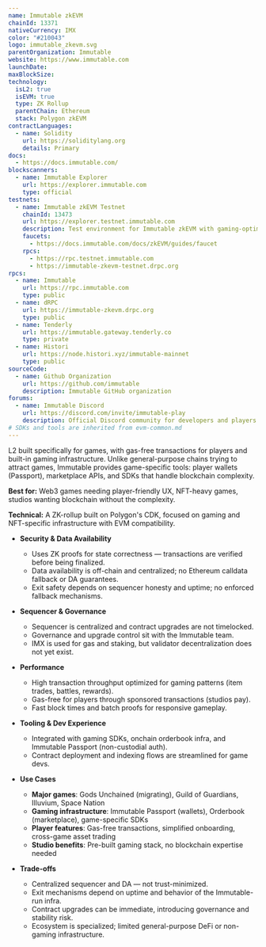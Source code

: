 ```yaml
---
name: Immutable zkEVM
chainId: 13371
nativeCurrency: IMX
color: "#210043"
logo: immutable_zkevm.svg
parentOrganization: Immutable
website: https://www.immutable.com
launchDate: 
maxBlockSize: 
technology:
  isL2: true
  isEVM: true
  type: ZK Rollup
  parentChain: Ethereum
  stack: Polygon zkEVM
contractLanguages:
  - name: Solidity
    url: https://soliditylang.org
    details: Primary
docs:
  - https://docs.immutable.com/
blockscanners:
  - name: Immutable Explorer
    url: https://explorer.immutable.com
    type: official
testnets:
  - name: Immutable zkEVM Testnet
    chainId: 13473
    url: https://explorer.testnet.immutable.com
    description: Test environment for Immutable zkEVM with gaming-optimized features.
    faucets:
      - https://docs.immutable.com/docs/zkEVM/guides/faucet
    rpcs:
      - https://rpc.testnet.immutable.com
      - https://immutable-zkevm-testnet.drpc.org
rpcs:
  - name: Immutable
    url: https://rpc.immutable.com
    type: public
  - name: dRPC
    url: https://immutable-zkevm.drpc.org
    type: public
  - name: Tenderly
    url: https://immutable.gateway.tenderly.co
    type: private
  - name: Histori
    url: https://node.histori.xyz/immutable-mainnet
    type: public
sourceCode:
  - name: Github Organization
    url: https://github.com/immutable
    description: Immutable GitHub organization
forums:
  - name: Immutable Discord
    url: https://discord.com/invite/immutable-play
    description: Official Discord community for developers and players
# SDKs and tools are inherited from evm-common.md
---
```


L2 built specifically for games, with gas-free transactions for players and built-in gaming infrastructure. Unlike general-purpose chains trying to attract games, Immutable provides game-specific tools: player wallets (Passport), marketplace APIs, and SDKs that handle blockchain complexity.

**Best for:** Web3 games needing player-friendly UX, NFT-heavy games, studios wanting blockchain without the complexity.

**Technical:** A ZK-rollup built on Polygon's CDK, focused on gaming and NFT-specific infrastructure with EVM compatibility.

- **Security & Data Availability**  
  - Uses ZK proofs for state correctness — transactions are verified before being finalized.  
  - Data availability is off-chain and centralized; no Ethereum calldata fallback or DA guarantees.  
  - Exit safety depends on sequencer honesty and uptime; no enforced fallback mechanisms.  

- **Sequencer & Governance**  
  - Sequencer is centralized and contract upgrades are not timelocked.  
  - Governance and upgrade control sit with the Immutable team.  
  - IMX is used for gas and staking, but validator decentralization does not yet exist.  

- **Performance**  
  - High transaction throughput optimized for gaming patterns (item trades, battles, rewards).  
  - Gas-free for players through sponsored transactions (studios pay).  
  - Fast block times and batch proofs for responsive gameplay.  

- **Tooling & Dev Experience**  
  - Integrated with gaming SDKs, onchain orderbook infra, and Immutable Passport (non-custodial auth).  
  - Contract deployment and indexing flows are streamlined for game devs.  

- **Use Cases**  
  - **Major games**: Gods Unchained (migrating), Guild of Guardians, Illuvium, Space Nation
  - **Gaming infrastructure**: Immutable Passport (wallets), Orderbook (marketplace), game-specific SDKs
  - **Player features**: Gas-free transactions, simplified onboarding, cross-game asset trading
  - **Studio benefits**: Pre-built gaming stack, no blockchain expertise needed

- **Trade-offs**  
  - Centralized sequencer and DA — not trust-minimized.  
  - Exit mechanisms depend on uptime and behavior of the Immutable-run infra.  
  - Contract upgrades can be immediate, introducing governance and stability risk.  
  - Ecosystem is specialized; limited general-purpose DeFi or non-gaming infrastructure. 